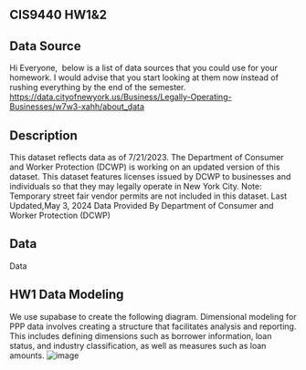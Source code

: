 ## CIS9440 HW1&2
## Data Source
Hi Everyone, 
below is a list of data sources that you could use for your homework. I would advise that you start looking at them now instead of rushing everything by the end of the semester. 
https://data.cityofnewyork.us/Business/Legally-Operating-Businesses/w7w3-xahh/about_data

## Description
This dataset reflects data as of 7/21/2023. The Department of Consumer and Worker Protection (DCWP) is working on an updated version of this dataset.
This dataset features licenses issued by DCWP to businesses and individuals so that they may legally operate in New York City. Note: Temporary street fair vendor permits are not included in this dataset. Last Updated,May 3, 2024 Data Provided By Department of Consumer and Worker Protection (DCWP)

## Data
Data 

## HW1 Data Modeling
We use supabase to create the following diagram. Dimensional modeling for PPP data involves creating a structure that facilitates analysis and reporting. This includes defining dimensions such as borrower information, loan status, and industry classification, as well as measures such as loan amounts.
![image](https://github.com/Lucy0906/HW/assets/159973096/f5c927b8-5ae3-4389-8040-07320ca52c7c)



